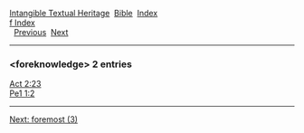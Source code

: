 [Intangible Textual Heritage](../../index)  [Bible](../index) 
[Index](index)   
[f Index](_f_)  
  [Previous](c04409)  [Next](c04411) 

------------------------------------------------------------------------

### &lt;foreknowledge&gt; 2 entries

[Act 2:23](../kjv/act002.htm#023)  
[Pe1 1:2](../kjv/pe1001.htm#002)  

------------------------------------------------------------------------

[Next: foremost (3)](c04411)

